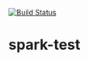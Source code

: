 [![Build Status](https://travis-ci.com/liupeirong/spark-test.svg?branch=master)](https://travis-ci.com/liupeirong/spark-test)

# spark-test